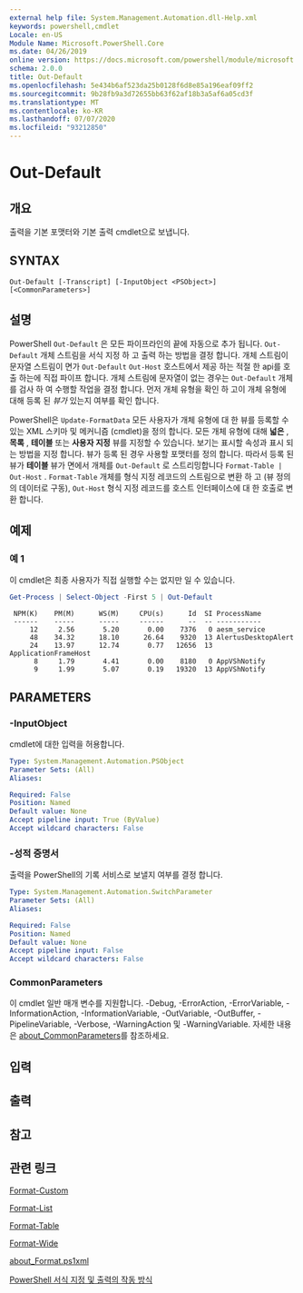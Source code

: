 ```yaml
---
external help file: System.Management.Automation.dll-Help.xml
keywords: powershell,cmdlet
Locale: en-US
Module Name: Microsoft.PowerShell.Core
ms.date: 04/26/2019
online version: https://docs.microsoft.com/powershell/module/microsoft.powershell.core/out-default?view=powershell-5.1&WT.mc_id=ps-gethelp
schema: 2.0.0
title: Out-Default
ms.openlocfilehash: 5e434b6af523da25b0128f6d8e85a196eaf09ff2
ms.sourcegitcommit: 9b28fb9a3d72655bb63f62af18b3a5af6a05cd3f
ms.translationtype: MT
ms.contentlocale: ko-KR
ms.lasthandoff: 07/07/2020
ms.locfileid: "93212850"
---
```

# Out-Default

## 개요
출력을 기본 포맷터와 기본 출력 cmdlet으로 보냅니다.

## SYNTAX

```
Out-Default [-Transcript] [-InputObject <PSObject>] [<CommonParameters>]
```

## 설명

PowerShell `Out-Default` 은 모든 파이프라인의 끝에 자동으로 추가 됩니다. `Out-Default` 개체 스트림을 서식 지정 하 고 출력 하는 방법을 결정 합니다. 개체 스트림이 문자열 스트림이 면가 `Out-Default` `Out-Host` 호스트에서 제공 하는 적절 한 api를 호출 하는에 직접 파이프 합니다. 개체 스트림에 문자열이 없는 경우는 `Out-Default` 개체를 검사 하 여 수행할 작업을 결정 합니다.
먼저 개체 유형을 확인 하 고이 개체 유형에 대해 등록 된 _뷰가_ 있는지 여부를 확인 합니다.

PowerShell은 `Update-FormatData` 모든 사용자가 개체 유형에 대 한 뷰를 등록할 수 있는 XML 스키마 및 메커니즘 (cmdlet)을 정의 합니다. 모든 개체 유형에 대해 **넓은** , **목록** , **테이블** 또는 **사용자 지정** 뷰를 지정할 수 있습니다. 보기는 표시할 속성과 표시 되는 방법을 지정 합니다. 뷰가 등록 된 경우 사용할 포맷터를 정의 합니다. 따라서 등록 된 뷰가 **테이블** 뷰가 면에서 개체를 `Out-Default` 로 스트리밍합니다 `Format-Table | Out-Host` . `Format-Table` 개체를 형식 지정 레코드의 스트림으로 변환 하 고 (뷰 정의의 데이터로 구동), `Out-Host` 형식 지정 레코드를 호스트 인터페이스에 대 한 호출로 변환 합니다.

## 예제

### 예 1

이 cmdlet은 최종 사용자가 직접 실행할 수는 없지만 일 수 있습니다.

```powershell
Get-Process | Select-Object -First 5 | Out-Default
```

```Output
 NPM(K)    PM(M)      WS(M)     CPU(s)      Id  SI ProcessName
 ------    -----      -----     ------      --  -- -----------
     12     2.56       5.20       0.00    7376   0 aesm_service
     48    34.32      18.10      26.64    9320  13 AlertusDesktopAlert
     24    13.97      12.74       0.77   12656  13 ApplicationFrameHost
      8     1.79       4.41       0.00    8180   0 AppVShNotify
      9     1.99       5.07       0.19   19320  13 AppVShNotify
```

## PARAMETERS

### -InputObject

cmdlet에 대한 입력을 허용합니다.

```yaml
Type: System.Management.Automation.PSObject
Parameter Sets: (All)
Aliases:

Required: False
Position: Named
Default value: None
Accept pipeline input: True (ByValue)
Accept wildcard characters: False
```

### -성적 증명서

출력을 PowerShell의 기록 서비스로 보낼지 여부를 결정 합니다.

```yaml
Type: System.Management.Automation.SwitchParameter
Parameter Sets: (All)
Aliases:

Required: False
Position: Named
Default value: None
Accept pipeline input: False
Accept wildcard characters: False
```

### CommonParameters

이 cmdlet 일반 매개 변수를 지원합니다. -Debug, -ErrorAction, -ErrorVariable, -InformationAction, -InformationVariable, -OutVariable, -OutBuffer, -PipelineVariable, -Verbose, -WarningAction 및 -WarningVariable. 자세한 내용은 [about_CommonParameters](https://go.microsoft.com/fwlink/?LinkID=113216)를 참조하세요.

## 입력

## 출력

## 참고

## 관련 링크

[Format-Custom](../Microsoft.PowerShell.Utility/Format-Custom.md)

[Format-List](../Microsoft.PowerShell.Utility/Format-List.md)

[Format-Table](../Microsoft.PowerShell.Utility/Format-Table.md)

[Format-Wide](../Microsoft.PowerShell.Utility/Format-Wide.md)

[about_Format.ps1xml](About/about_Format.ps1xml.md)

[PowerShell 서식 지정 및 출력의 작동 방식](https://devblogs.microsoft.com/powershell/how-powershell-formatting-and-outputting-really-works/)
